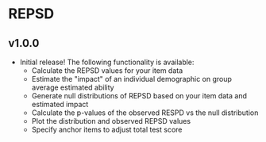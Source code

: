 # REPSD

## v1.0.0

- Initial release! The following functionality is available:
  - Calculate the REPSD values for your item data
  - Estimate the "impact" of an individual demographic on group average estimated ability
  - Generate null distributions of REPSD based on your item data and estimated impact
  - Calculate the p-values of the observed RESPD vs the null distribution
  - Plot the distribution and observed REPSD values
  - Specify anchor items to adjust total test score
  
